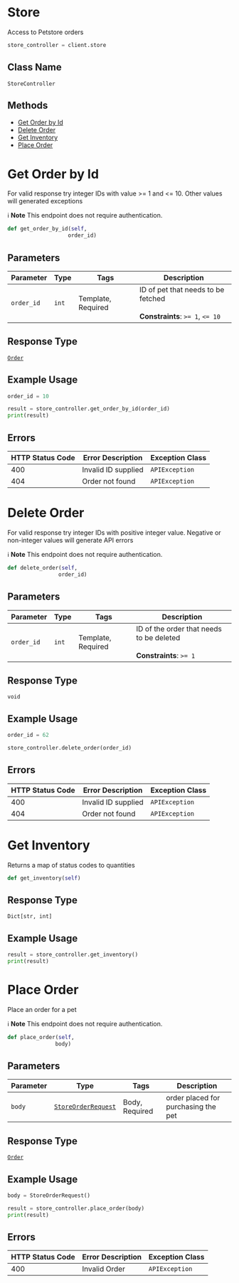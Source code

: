 # Store

Access to Petstore orders

```python
store_controller = client.store
```

## Class Name

`StoreController`

## Methods

* [Get Order by Id](../../doc/controllers/store.md#get-order-by-id)
* [Delete Order](../../doc/controllers/store.md#delete-order)
* [Get Inventory](../../doc/controllers/store.md#get-inventory)
* [Place Order](../../doc/controllers/store.md#place-order)


# Get Order by Id

For valid response try integer IDs with value >= 1 and <= 10. Other values will generated exceptions

:information_source: **Note** This endpoint does not require authentication.

```python
def get_order_by_id(self,
                   order_id)
```

## Parameters

| Parameter | Type | Tags | Description |
|  --- | --- | --- | --- |
| `order_id` | `int` | Template, Required | ID of pet that needs to be fetched<br><br>**Constraints**: `>= 1`, `<= 10` |

## Response Type

[`Order`](../../doc/models/order.md)

## Example Usage

```python
order_id = 10

result = store_controller.get_order_by_id(order_id)
print(result)
```

## Errors

| HTTP Status Code | Error Description | Exception Class |
|  --- | --- | --- |
| 400 | Invalid ID supplied | `APIException` |
| 404 | Order not found | `APIException` |


# Delete Order

For valid response try integer IDs with positive integer value. Negative or non-integer values will generate API errors

:information_source: **Note** This endpoint does not require authentication.

```python
def delete_order(self,
                order_id)
```

## Parameters

| Parameter | Type | Tags | Description |
|  --- | --- | --- | --- |
| `order_id` | `int` | Template, Required | ID of the order that needs to be deleted<br><br>**Constraints**: `>= 1` |

## Response Type

`void`

## Example Usage

```python
order_id = 62

store_controller.delete_order(order_id)
```

## Errors

| HTTP Status Code | Error Description | Exception Class |
|  --- | --- | --- |
| 400 | Invalid ID supplied | `APIException` |
| 404 | Order not found | `APIException` |


# Get Inventory

Returns a map of status codes to quantities

```python
def get_inventory(self)
```

## Response Type

`Dict[str, int]`

## Example Usage

```python
result = store_controller.get_inventory()
print(result)
```


# Place Order

Place an order for a pet

:information_source: **Note** This endpoint does not require authentication.

```python
def place_order(self,
               body)
```

## Parameters

| Parameter | Type | Tags | Description |
|  --- | --- | --- | --- |
| `body` | [`StoreOrderRequest`](../../doc/models/store-order-request.md) | Body, Required | order placed for purchasing the pet |

## Response Type

[`Order`](../../doc/models/order.md)

## Example Usage

```python
body = StoreOrderRequest()

result = store_controller.place_order(body)
print(result)
```

## Errors

| HTTP Status Code | Error Description | Exception Class |
|  --- | --- | --- |
| 400 | Invalid Order | `APIException` |

